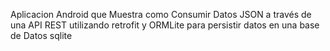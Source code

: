 Aplicacion Android que Muestra como Consumir Datos JSON a través de una API REST utilizando retrofit y ORMLite para persistir datos en una base de Datos sqlite

